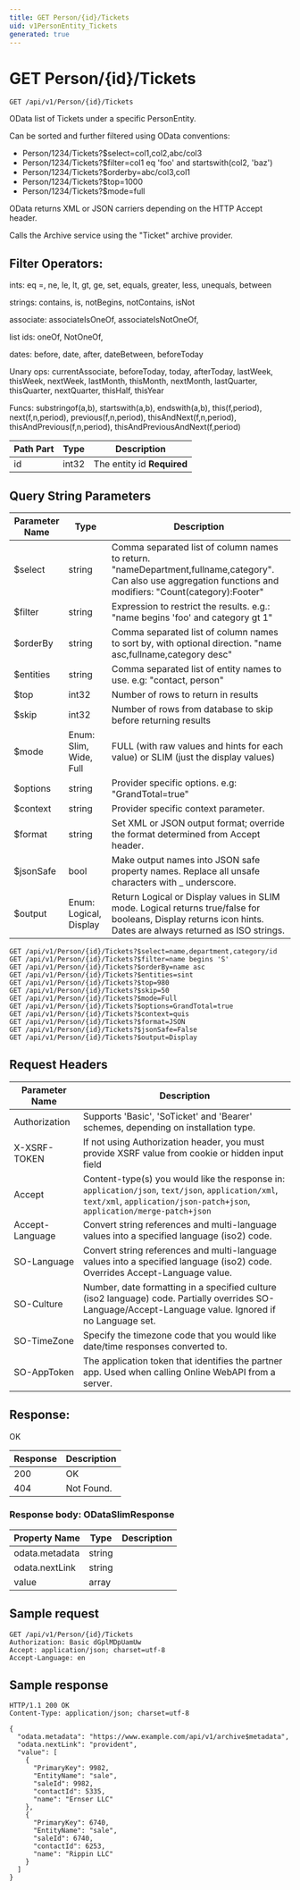 ```yaml
---
title: GET Person/{id}/Tickets
uid: v1PersonEntity_Tickets
generated: true
---
```


# GET Person/{id}/Tickets

```http
GET /api/v1/Person/{id}/Tickets
```

OData list of Tickets under a specific PersonEntity.


Can be sorted and further filtered using OData conventions:

* Person/1234/Tickets?$select=col1,col2,abc/col3
* Person/1234/Tickets?$filter=col1 eq 'foo' and startswith(col2, 'baz')
* Person/1234/Tickets?$orderby=abc/col3,col1
* Person/1234/Tickets?$top=1000
* Person/1234/Tickets?$mode=full


OData returns XML or JSON carriers depending on the HTTP Accept header.


Calls the Archive service using the "Ticket" archive provider.


## Filter Operators: ##

ints: eq =, ne, le, lt, gt, ge, set, equals, greater, less, unequals, between

strings: contains, is, notBegins, notContains, isNot

associate: associateIsOneOf, associateIsNotOneOf,  

list ids: oneOf, NotOneOf, 

dates: before, date, after, dateBetween, beforeToday

Unary ops: currentAssociate, beforeToday, today, afterToday, lastWeek, thisWeek, nextWeek, lastMonth, thisMonth, nextMonth, lastQuarter, thisQuarter, nextQuarter, thisHalf, thisYear

Funcs: substringof(a,b), startswith(a,b), endswith(a,b), this(f,period), next(f,n,period), previous(f,n,period), thisAndNext(f,n,period), thisAndPrevious(f,n,period), thisAndPreviousAndNext(f,period)





| Path Part | Type | Description |
|-----------|------|-------------|
| id | int32 | The entity id **Required** |


## Query String Parameters

| Parameter Name | Type |  Description |
|----------------|------|--------------|
| $select | string |  Comma separated list of column names to return. "nameDepartment,fullname,category". Can also use aggregation functions and modifiers: "Count(category):Footer" |
| $filter | string |  Expression to restrict the results. e.g.: "name begins 'foo' and category gt 1" |
| $orderBy | string |  Comma separated list of column names to sort by, with optional direction. "name asc,fullname,category desc" |
| $entities | string |  Comma separated list of entity names to use. e.g: "contact, person" |
| $top | int32 |  Number of rows to return in results |
| $skip | int32 |  Number of rows from database to skip before returning results |
| $mode | Enum: Slim, Wide, Full |  FULL (with raw values and hints for each value) or SLIM (just the display values) |
| $options | string |  Provider specific options. e.g: "GrandTotal=true" |
| $context | string |  Provider specific context parameter. |
| $format | string |  Set XML or JSON output format; override the format determined from Accept header. |
| $jsonSafe | bool |  Make output names into JSON safe property names. Replace all unsafe characters with _ underscore. |
| $output | Enum: Logical, Display |  Return Logical or Display values in SLIM mode. Logical returns true/false for booleans, Display returns icon hints. Dates are always returned as ISO strings. |

```http
GET /api/v1/Person/{id}/Tickets?$select=name,department,category/id
GET /api/v1/Person/{id}/Tickets?$filter=name begins 'S'
GET /api/v1/Person/{id}/Tickets?$orderBy=name asc
GET /api/v1/Person/{id}/Tickets?$entities=sint
GET /api/v1/Person/{id}/Tickets?$top=980
GET /api/v1/Person/{id}/Tickets?$skip=50
GET /api/v1/Person/{id}/Tickets?$mode=Full
GET /api/v1/Person/{id}/Tickets?$options=GrandTotal=true
GET /api/v1/Person/{id}/Tickets?$context=quis
GET /api/v1/Person/{id}/Tickets?$format=JSON
GET /api/v1/Person/{id}/Tickets?$jsonSafe=False
GET /api/v1/Person/{id}/Tickets?$output=Display
```


## Request Headers

| Parameter Name | Description |
|----------------|-------------|
| Authorization  | Supports 'Basic', 'SoTicket' and 'Bearer' schemes, depending on installation type. |
| X-XSRF-TOKEN   | If not using Authorization header, you must provide XSRF value from cookie or hidden input field |
| Accept         | Content-type(s) you would like the response in: `application/json`, `text/json`, `application/xml`, `text/xml`, `application/json-patch+json`, `application/merge-patch+json` |
| Accept-Language | Convert string references and multi-language values into a specified language (iso2) code. |
| SO-Language | Convert string references and multi-language values into a specified language (iso2) code. Overrides Accept-Language value. |
| SO-Culture | Number, date formatting in a specified culture (iso2 language) code. Partially overrides SO-Language/Accept-Language value. Ignored if no Language set. |
| SO-TimeZone | Specify the timezone code that you would like date/time responses converted to. |
| SO-AppToken | The application token that identifies the partner app. Used when calling Online WebAPI from a server. |


## Response:

OK

| Response | Description |
|----------------|-------------|
| 200 | OK |
| 404 | Not Found. |

### Response body: ODataSlimResponse

| Property Name | Type |  Description |
|----------------|------|--------------|
| odata.metadata | string |  |
| odata.nextLink | string |  |
| value | array |  |

## Sample request

```http!
GET /api/v1/Person/{id}/Tickets
Authorization: Basic dGplMDpUamUw
Accept: application/json; charset=utf-8
Accept-Language: en
```

## Sample response

```http_
HTTP/1.1 200 OK
Content-Type: application/json; charset=utf-8

{
  "odata.metadata": "https://www.example.com/api/v1/archive$metadata",
  "odata.nextLink": "provident",
  "value": [
    {
      "PrimaryKey": 9982,
      "EntityName": "sale",
      "saleId": 9982,
      "contactId": 5335,
      "name": "Ernser LLC"
    },
    {
      "PrimaryKey": 6740,
      "EntityName": "sale",
      "saleId": 6740,
      "contactId": 6253,
      "name": "Rippin LLC"
    }
  ]
}
```